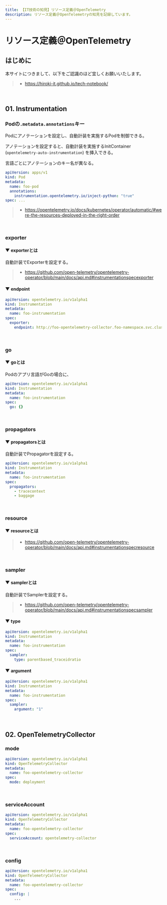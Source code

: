 ```yaml
---
title: 【IT技術の知見】リソース定義＠OpenTelemetry
description: リソース定義＠OpenTelemetryの知見を記録しています。
---
```


# リソース定義＠OpenTelemetry

## はじめに

本サイトにつきまして、以下をご認識のほど宜しくお願いいたします。

> - https://hiroki-it.github.io/tech-notebook/

<br>

## 01. Instrumentation

### Podの`.metadata.annotations`キー

Podにアノテーションを設定し、自動計装を実施するPodを制御できる。

アノテーションを設定すると、自動計装を実施するInitContainer (`opentelemetry-auto-instrumentation`) を挿入できる。

言語ごとにアノテーションのキー名が異なる。

```yaml
apiVersion: apps/v1
kind: Pod
metadata:
  name: foo-pod
  annotations:
    instrumentation.opentelemetry.io/inject-python: "true"
spec: ...
```

> - https://opentelemetry.io/docs/kubernetes/operator/automatic/#were-the-resources-deployed-in-the-right-order

<br>

### exporter

#### ▼ exporterとは

自動計装でExporterを設定する。

> - https://github.com/open-telemetry/opentelemetry-operator/blob/main/docs/api.md#instrumentationspecexporter

#### ▼ endpoint

```yaml
apiVersion: opentelemetry.io/v1alpha1
kind: Instrumentation
metadata:
  name: foo-instrumentation
spec:
  exporter:
    endpoint: http://foo-opentelemetry-collector.foo-namespace.svc.cluster.local:4317
```

<br>

### go

#### ▼ goとは

Podのアプリ言語がGoの場合に、

```yaml
apiVersion: opentelemetry.io/v1alpha1
kind: Instrumentation
metadata:
  name: foo-instrumentation
spec:
  go: {}
```

<br>

### propagators

#### ▼ propagatorsとは

自動計装でPropagatorを設定する。

```yaml
apiVersion: opentelemetry.io/v1alpha1
kind: Instrumentation
metadata:
  name: foo-instrumentation
spec:
  propagators:
    - tracecontext
    - baggage
```

<br>

### resource

#### ▼ resourceとは

> - https://github.com/open-telemetry/opentelemetry-operator/blob/main/docs/api.md#instrumentationspecresource

<br>

### sampler

#### ▼ samplerとは

自動計装でSamplerを設定する。

> - https://github.com/open-telemetry/opentelemetry-operator/blob/main/docs/api.md#instrumentationspecsampler

#### ▼ type

```yaml
apiVersion: opentelemetry.io/v1alpha1
kind: Instrumentation
metadata:
  name: foo-instrumentation
spec:
  sampler:
    type: parentbased_traceidratio
```

#### ▼ argument

```yaml
apiVersion: opentelemetry.io/v1alpha1
kind: Instrumentation
metadata:
  name: foo-instrumentation
spec:
  sampler:
    argument: "1"
```

<br>

## 02. OpenTelemetryCollector

### mode

```yaml
apiVersion: opentelemetry.io/v1alpha1
kind: OpenTelemetryCollector
metadata:
  name: foo-opentelemetry-collector
spec:
  mode: deployment
```

<br>

### serviceAccount

```yaml
apiVersion: opentelemetry.io/v1alpha1
kind: OpenTelemetryCollector
metadata:
  name: foo-opentelemetry-collector
spec:
  serviceAccount: opentelemetry-collector
```

<br>

### config

```yaml
apiVersion: opentelemetry.io/v1alpha1
kind: OpenTelemetryCollector
metadata:
  name: foo-opentelemetry-collector
spec:
  config: |
    ...
```

<br>
